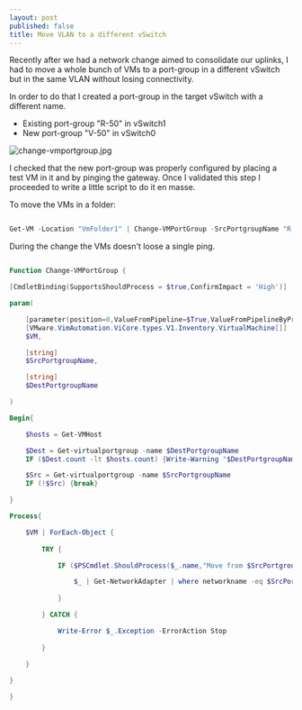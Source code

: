 ```yaml
---
layout: post
published: false
title: Move VLAN to a different vSwitch
---
```

Recently after we had a network change aimed to consolidate our uplinks, I had to move a whole bunch of VMs to a port-group in a different vSwitch but in the same VLAN without losing connectivity.

In order to do that I created a port-group in the target vSwitch with a different name.

- Existing port-group "R-50" in vSwitch1
- New port-group "V-50" in vSwitch0

![change-vmportgroup.jpg]({{site.baseurl}}/img/change-vmportgroup.jpg)

I checked that the new port-group was properly configured by placing a test VM in it and by pinging the gateway. Once I validated this step I proceeded to write a little script to do it en masse.

To move the VMs in a folder:

```Powershell

Get-VM -Location "VmFolder1" | Change-VMPortGroup -SrcPortgroupName "R-50" -DestPortgroupName "V-50"

```

During the change the VMs doesn't loose a single ping.

```Powershell

Function Change-VMPortGroup {

[CmdletBinding(SupportsShouldProcess = $true,ConfirmImpact = 'High')] 

param(

    [parameter(position=0,ValueFromPipeline=$True,ValueFromPipelineByPropertyname=$True)]
    [VMware.VimAutomation.ViCore.types.V1.Inventory.VirtualMachine[]]
    $VM,

    [string]
    $SrcPortgroupName,

    [string]
    $DestPortgroupName

)

Begin{

    $hosts = Get-VMHost

    $Dest = Get-virtualportgroup -name $DestPortgroupName
    IF ($Dest.count -lt $hosts.count) {Write-Warning "$DestPortgroupName not present on all the hosts"} ELSEIF (!$Dest) {break}

    $Src = Get-virtualportgroup -name $SrcPortgroupName
    IF (!$Src) {break}

}

Process{

    $VM | ForEach-Object {
        
        TRY {

            IF ($PSCmdlet.ShouldProcess($_.name,"Move from $SrcPortgroupName to $DestPortgroupName")) {

                $_ | Get-NetworkAdapter | where networkname -eq $SrcPortgroupName | Set-NetworkAdapter -NetworkName $DestPortgroupName -Confirm:$false
        
            }

        } CATCH {

            Write-Error $_.Exception -ErrorAction Stop
            
        }

    }
    
}

}

```
